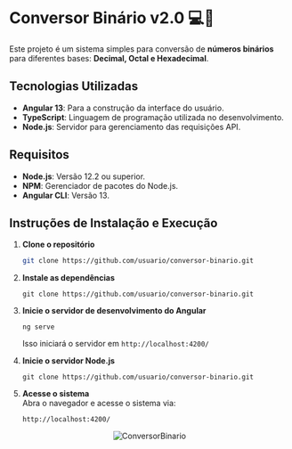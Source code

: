 # Conversor Binário v2.0 💻👾

Este projeto é um sistema simples para conversão de <b>números binários</b> para diferentes bases: <b>Decimal, Octal e Hexadecimal</b>.

## Tecnologias Utilizadas
- **Angular 13**: Para a construção da interface do usuário.
- **TypeScript**: Linguagem de programação utilizada no desenvolvimento.
- **Node.js**: Servidor para gerenciamento das requisições API.

## Requisitos
- **Node.js**: Versão 12.2 ou superior.
- **NPM**: Gerenciador de pacotes do Node.js.
- **Angular CLI**: Versão 13.

## Instruções de Instalação e Execução

1. **Clone o repositório**
   ```bash
   git clone https://github.com/usuario/conversor-binario.git
2. **Instale as dependências**
   ```No terminal, navegue até o diretório do projeto e execute:
   git clone https://github.com/usuario/conversor-binario.git
3. **Inicie o servidor de desenvolvimento do Angular**
   ```
   ng serve
   ```
   Isso iniciará o servidor em `http://localhost:4200/`

5. **Inicie o servidor Node.js**
   ```No terminal, navegue até o diretório do projeto e execute:
   git clone https://github.com/usuario/conversor-binario.git
6. **Acesse o sistema**<br>
   Abra o navegador e acesse o sistema via:
   ```
   http://localhost:4200/
   ```

<p align="center"> <img src="https://github.com/user-attachments/assets/d37bc6c3-2aed-411c-96f3-d66e3bb8c18a" alt="ConversorBinario"></p> 
